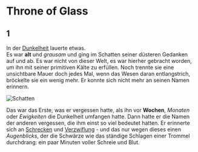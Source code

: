 #  Throne of Glass
## 1 
In der [Dunkelheit](https://de.wiktionary.org/wiki/Dunkelheit) lauerte etwas. 
<br> Es war **alt** und *grausam* und ging im Schatten seiner düsteren Gedanken auf und ab. Es war nicht von dieser Welt, es war hierher gebracht worden, um ihn mit seiner primitiven Kälte zu erfüllen. Noch trennte sie eine unsichtbare Mauer doch jedes Mal, wenn das Wesen daran entlangstrich, bröckelte sie ein wenig mehr. Er konnte sich nicht mehr an seinen Namen erinnern.

![Schatten](https://ichrede.de/wp-content/uploads/2016/12/Schatten-Adventskalender-e1482086302292.jpg)

Das war das Erste, was er vergessen hatte, als ihn vor **Wochen**, *Monaten* oder _Ewigkeiten_ die Dunkelheit umfangen hatte. Dann hatte er die Namen der anderen vergessen, die ihm einst so viel bedeutet hatten. Er erinnerte sich an [Schrecken](https://de.wikipedia.org/wiki/Schreck) und [Verzwiflung](https://de.wikipedia.org/wiki/Verzweiflung) - und das nur wegen dieses einen *Augenblicks*, der die Schwärze wie das ständige Schlagen einer Trommel durchdrang: ein paar Minuten voller Schreie und Blut.
